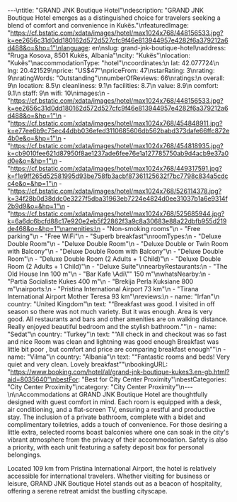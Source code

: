 ---\ntitle: "GRAND JNK Boutique Hotel"\ndescription: "GRAND JNK Boutique Hotel emerges as a distinguished choice for travelers seeking a blend of comfort and convenience in Kukës."\nfeaturedImage: "https://cf.bstatic.com/xdata/images/hotel/max1024x768/448156533.jpg?k=ee2656c31d0dd180162d572d527cfc9f46e813944957e4282f6a379212a6d488&o=&hp=1"\nlanguage: en\nslug: grand-jnk-boutique-hotel\naddress: "Rruga Kosova, 8501 Kukës, Albania"\ncity: "Kukës"\nlocation: "Kukës"\naccommodationType: "hotel"\ncoordinates:\n  lat: 42.077724\n  lng: 20.421529\nprice: "US$47"\npriceFrom: 47\nstarRating: 3\nrating: 9\nratingWords: "Outstanding"\nnumberOfReviews: 66\nratings:\n  overall: 9\n  location: 8.5\n  cleanliness: 9.1\n  facilities: 8.7\n  value: 8.9\n  comfort: 9.1\n  staff: 9\n  wifi: 10\nimages:\n  - "https://cf.bstatic.com/xdata/images/hotel/max1024x768/448156533.jpg?k=ee2656c31d0dd180162d572d527cfc9f46e813944957e4282f6a379212a6d488&o=&hp=1"\n  - "https://cf.bstatic.com/xdata/images/hotel/max1024x768/454848911.jpg?k=e77ee6b9c75ec44dbb036efed3110685606db562babd373dafe66ffc872e4b0e&o=&hp=1"\n  - "https://cf.bstatic.com/xdata/images/hotel/max1024x768/454818935.jpg?k=cb9010fee621d87950f8ae1237ade6fee76e1a127785750ab9d4acb9e37a0d0e&o=&hp=1"\n  - "https://cf.bstatic.com/xdata/images/hotel/max1024x768/449317591.jpg?k=f1e9ff265d52581995d93be758fb3acbf87361125632f7bc7798c834a5cdcc4e&o=&hp=1"\n  - "https://cf.bstatic.com/xdata/images/hotel/max1024x768/526114378.jpg?k=34f28b0d38ddc0e3227f5dba31963eb7224e4824d0ee31037b1a6e9314f2b9d9&o=&hp=1"\n  - "https://cf.bstatic.com/xdata/images/hotel/max1024x768/525685944.jpg?k=6a6dc6bcfd88c17e920e2eb5f22862f3a9c8a30683e88a22dbfb955d219de468&o=&hp=1"\namenities:\n  - "Non-smoking rooms"\n  - "Free parking"\n  - "Free WiFi"\n  - "Superb breakfast"\nroomTypes:\n  - "Deluxe Double Room"\n  - "Deluxe Double Room"\n  - "Deluxe Double or Twin Room with Balcony"\n  - "Deluxe Double Room with Balcony"\n  - "Deluxe Double Room"\n  - "Deluxe Double Room (2 Adults + 1 Child)"\n  - "Deluxe Double Room (2 Adults + 1 Child)"\n  - "Deluxe Suite"\nnearbyRestaurants:\n  - "The Old House Inn 100 m"\n  - "Bar Kafe \Adi\\"\" 150 m"\nwhatsNearby:\n  - "Partia Socialiste Kukes 400 m"\n  - "Brekija Perla Kuksiane 800 m"\nairports:\n  - "Pristina International Airport 73 km"\n  - "Tirana International Airport Mother Teresa 93 km"\nreviews:\n  - name: "Irfan"\n    country: "United Kingdom"\n    text: "“Breakfast was good. I visited in off season so there was not much variety. But it was enough. Area is very good. All restaurants and bars and other amenities are on walking distance. Really enjoyed beautiful bedroom and the stylish bathroom.”"\n  - name: "Sedat"\n    country: "Turkey"\n    text: "“All check in and checkout was so fast and nice Room was clean and lightning was good enough Breakfast was little bit poor , but comfort and price are comparing breakfast enough”"\n  - name: "Vilma"\n    country: "Albania"\n    text: "“Fantastic rooms and beds! Very quiet and very clean. Lovely breakfast”"\nbookingURL: "https://www.booking.com/hotel/al/grand-jnk-boutique-kukes3.en-gb.html?aid=8035640"\nbestFor: "Best for City Center Proximity"\nbestCategories: "City Center Proximity"\ncategory: "City Center Proximity"\n---\n\nAccommodations at GRAND JNK Boutique Hotel are thoughtfully designed with guest comfort in mind. Each room is equipped with a desk, air conditioning, and a flat-screen TV, ensuring a restful and productive stay. The inclusion of a private bathroom, complete with a bidet and complimentary toiletries, adds a touch of convenience. For those desiring a little extra, selected rooms boast balconies where one can soak in the city's vibrant atmosphere from the privacy of their accommodation. Safety is also a priority, with each unit featuring a safety deposit box for personal belongings.

Located 109 km from Pristina International Airport, the hotel is relatively accessible for international travelers. Whether visiting for business or leisure, GRAND JNK Boutique Hotel stands out as a beacon of hospitality, offering a serene retreat amidst the bustling cityscape.